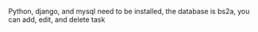 Python, django, and mysql need to be installed, the database is bs2a, you can add, edit, and delete task
 
